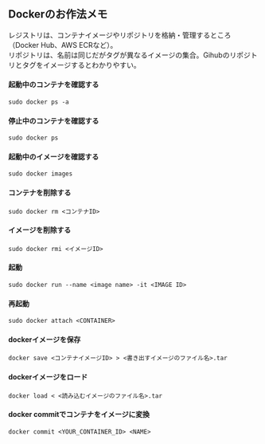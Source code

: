 ## Dockerのお作法メモ  

レジストリは、コンテナイメージやリポジトリを格納・管理するところ（Docker Hub、AWS ECRなど）。   
リポジトリは、名前は同じだがタグが異なるイメージの集合。Gihubのリポジトリとタグをイメージするとわかりやすい。   

#### 起動中のコンテナを確認する   
```
sudo docker ps -a
```

#### 停止中のコンテナを確認する  
```
sudo docker ps
```

#### 起動中のイメージを確認する  
```
sudo docker images
```

#### コンテナを削除する  
```
sudo docker rm <コンテナID>
```

#### イメージを削除する  
```
sudo docker rmi <イメージID>
```

#### 起動  
```
sudo docker run --name <image name> -it <IMAGE ID>
```

#### 再起動  
```
sudo docker attach <CONTAINER>
```

#### dockerイメージを保存  
```
docker save <コンテナイメージID> > <書き出すイメージのファイル名>.tar
```

#### dockerイメージをロード  
```
docker load < <読み込むイメージのファイル名>.tar
```


#### docker commitでコンテナをイメージに変換  
```
docker commit <YOUR_CONTAINER_ID> <NAME>
```
